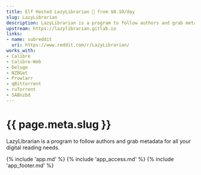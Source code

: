 ```yaml
---
title: Elf Hosted LazyLibrarian 🧝 from $0.10/day
slug: LazyLibrarian
description: LazyLibrarian is a program to follow authors and grab metadata for all your digital reading needs
upstream: https://lazylibrarian.gitlab.io
links:
- name: subreddit
  uri: https://www.reddit.com/r/LazyLibrarian/
works_with:
- Calibre
- Calibre-Web
- Deluge
- NZBGet
- Prowlarr
- qBittorrent
- ruTorrent
- SABnzbd
---
```


# {{ page.meta.slug }}

LazyLibrarian is a program to follow authors and grab metadata for all your digital reading needs.

{% include 'app.md' %}
{% include 'app_access.md' %}
{% include 'app_footer.md' %}